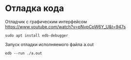 # Отладка кода
Отладчик с графическим интерфейсом  
https://www.youtube.com/watch?v=pNvpCpW6Y_U&t=947s  
```
sudo apt install edb-debugger
```
Запуск отладки исполняемого файла a.out
```
edb --run ./a.out
```

